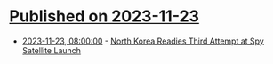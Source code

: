 # [Published on 2023-11-23](index.md)

* [2023-11-23, 08:00:00](https://soylentnews.org/article.pl?sid=23/11/22/0334206&from=rss) - [North Korea Readies Third Attempt at Spy Satellite Launch](https://soylentnews.org/article.pl?sid=23/11/22/0334206&from=rss)
